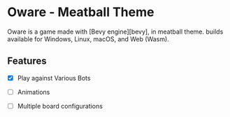 # Oware - Meatball Theme
 
Oware is a game made with [Bevy engine][bevy], in meatball theme. builds available for Windows, Linux, macOS, and Web (Wasm).

## Features

- [x] Play against Various Bots
- [ ] Animations
- [ ] Multiple board configurations

